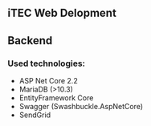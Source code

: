 ## iTEC Web Delopment

## Backend

### Used technologies: 
* ASP Net Core 2.2
* MariaDB (>10.3)
* EntityFramework Core
* Swagger (Swashbuckle.AspNetCore)
* SendGrid
